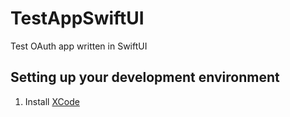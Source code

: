# TestAppSwiftUI
Test OAuth app written in SwiftUI

## Setting up your development environment

1. Install [XCode](https://apps.apple.com/us/app/xcode/id497799835?mt=12)
